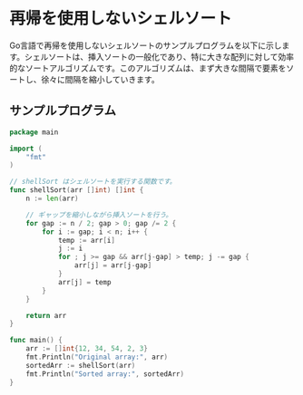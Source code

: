 # 再帰を使用しないシェルソート
Go言語で再帰を使用しないシェルソートのサンプルプログラムを以下に示します。シェルソートは、挿入ソートの一般化であり、特に大きな配列に対して効率的なソートアルゴリズムです。このアルゴリズムは、まず大きな間隔で要素をソートし、徐々に間隔を縮小していきます。

## サンプルプログラム
```go
package main

import (
	"fmt"
)

// shellSort はシェルソートを実行する関数です。
func shellSort(arr []int) []int {
	n := len(arr)

	// ギャップを縮小しながら挿入ソートを行う。
	for gap := n / 2; gap > 0; gap /= 2 {
		for i := gap; i < n; i++ {
			temp := arr[i]
			j := i
			for ; j >= gap && arr[j-gap] > temp; j -= gap {
				arr[j] = arr[j-gap]
			}
			arr[j] = temp
		}
	}

	return arr
}

func main() {
	arr := []int{12, 34, 54, 2, 3}
	fmt.Println("Original array:", arr)
	sortedArr := shellSort(arr)
	fmt.Println("Sorted array:", sortedArr)
}

```
